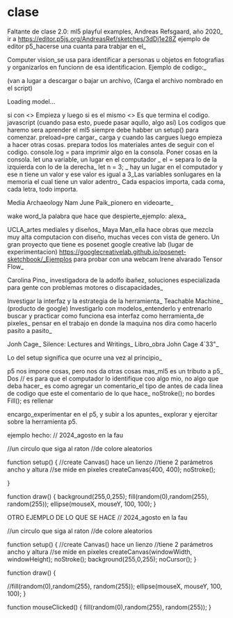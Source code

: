 # clase
Faltante de clase 2.0:
ml5 playful examples, Andreas Refsgaard, año 2020_ ir a https://editor.p5js.org/AndreasRef/sketches/3dDj1e28Z
ejemplo de editor p5_hacerse una cuanta para trabjar en el_

Computer vision_se usa para identificar a personas u objetos en fotografias y organizarlos en funcionn de esa identificacion.
Ejemplo de codigo:_
<html>
<head>
  <meta charset="UTF-8">
  <title>FaceApi Landmarks Demo</title>
  <script src="https://cdnjs.cloudflare.com/ajax/libs/p5.js/0.10.0/p5.min.js"></script>
  <script src="https://unpkg.com/ml5@0.5.0/dist/ml5.min.js" type="text/javascript"></script>
(van a lugar a descargar o bajar un archivo, 
</head>
<body>
  <script src="sketch.js"></script>
(Carga el archivo nombrado en el script)
  <p id="modelStatus">Loading model...</p>
</body>
</html>
si con <> Empieza y luego si es el mismo <> Es que termina el codigo.
javascript (cuando pasa esto, puede pasar aqullo, algo así)
Los codigos que haremo sera aprender el ml5 siempre debe habber un setup() para comenzar. 
preload=pre cargar_ carga y cuando las cargues luego empieza a hacer otras cosas. prepara todos los materiales antes de seguir con el codigo.
console.log = para imprimir algo en la consola. Poner cosas en la consola.
let una variable, un lugar en el computador _ el = separa lo de la izquierda con lo de la derecha_
let n = 3; _ hay un lugar en el computador y ese n tiene un valor y ese valor es igual a 3_Las variables sonlugares en la memoria el cual tiene un valor adentro_
Cada espacios importa, cada coma, cada letra, todo importa. 

Media Archaeology
Nam June Paik_pionero en videoarte_ 

wake word_la palabra que hace que despierte_ejemplo: alexa_ 

UCLA_artes mediales y diseños_
Maya Man_ella hace obras que mezcla muy alta computacion con diseño, muchas veces con vista de genero. Un gran proyecto que tiene es posenet 
google creative lab (lugar de experimentacion) 
https://googlecreativelab.github.io/posenet-sketchbook/_Ejemplos para probar con una webcam
Irene alvarado Tensor Flow_

Carolina Pino_ investigadora de la adolfo ibañez, soluciones especializada para gente con problemas motores o discapacidades_ 

Investigar la interfaz y la estrategia de la herramienta_ Teachable Machine_ (producto de google)
Investigarlo con modelos_entenderlo y entrenarlo
buscar y practicar como funciona esa interfaz como herramienta_de pixeles_
pensar en el trabajo en donde la maquina nos dira como hacerlo pasito a pasito_

Jonh Cage_ Silence: Lectures and Writings_ Libro_obra John Cage 4´33"_

Lo del setup significa que ocurre una vez al principio_

p5 nos impone cosas, pero nos da otras cosas mas_ml5 es un tributo a p5_ 
Dos // es para que el computador lo identifique coo algo mio, no algo que deba hacer_ es como agregar un comentario_el tipo de 
antes de cada linea de codigo que este el comentario de lo que hace_
noStroke(); no bordes
Fill(); es rellenar

encargo_experimentar en el p5, y subir a los apuntes_ explorar y ejercitar sobre la herramienta p5. 

ejemplo hecho:
// 2024_agosto en la fau


//un circulo que siga al raton
//de colore aleatorios


function setup() {
//create Canvas() hace un lienzo
//tiene 2 parámetros ancho y altura
//se mide en pixeles
  createCanvas(400, 400);
 noStroke(); 

}

function draw() {
  background(255,0,255);
  fill(random(0),random(255), random(255));
  ellipse(mouseX, mouseY, 100, 100);
}

OTRO EJEMPLO DE LO QUE SE HACE
// 2024_agosto en la fau


//un circulo que siga al raton
//de colore aleatorios


function setup() {
//create Canvas() hace un lienzo
//tiene 2 parámetros ancho y altura
//se mide en pixeles
  createCanvas(windowWidth, windowHeight);
 noStroke(); 
 background(255,0,255);
  noCursor();
}

function draw() {
 
  //fill(random(0),random(255), random(255));
  ellipse(mouseX, mouseY, 100, 100);
}

function mouseClicked() {
   fill(random(0),random(255), random(255));
}


